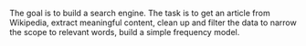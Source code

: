 The goal is to build a search engine. The task is to get an article from Wikipedia, extract meaningful content, clean up and filter the data to narrow the scope to relevant words, build a simple frequency model.